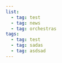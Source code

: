 ```yaml
---
list:
  - tag: test
  - tag: news
  - tag: orchestras
tags:
  - tag: test
  - tag: sadas
  - tag: asdsad
---
```

